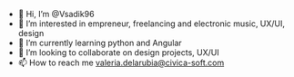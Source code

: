 - 👋 Hi, I’m @Vsadik96
- 👀 I’m interested in empreneur, freelancing and electronic music, UX/UI, design
- 🌱 I’m currently learning python and Angular
- 💞️ I’m looking to collaborate on design projects, UX/UI
- 📫 How to reach me valeria.delarubia@civica-soft.com

<!---
Vsadik96/Vsadik96 is a ✨ special ✨ repository because its `README.md` (this file) appears on your GitHub profile.
You can click the Preview link to take a look at your changes.
--->
